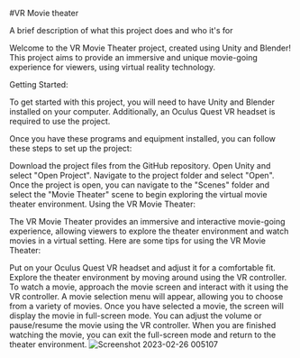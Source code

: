 
#VR Movie theater

A brief description of what this project does and who it's for

Welcome to the VR Movie Theater project, created using Unity and Blender! This project aims to provide an immersive and unique movie-going experience for viewers, using virtual reality technology.

Getting Started:

To get started with this project, you will need to have Unity and Blender installed on your computer. Additionally, an Oculus Quest VR headset is required to use the project.

Once you have these programs and equipment installed, you can follow these steps to set up the project:

Download the project files from the GitHub repository.
Open Unity and select "Open Project". Navigate to the project folder and select "Open".
Once the project is open, you can navigate to the "Scenes" folder and select the "Movie Theater" scene to begin exploring the virtual movie theater environment.
Using the VR Movie Theater:

The VR Movie Theater provides an immersive and interactive movie-going experience, allowing viewers to explore the theater environment and watch movies in a virtual setting. Here are some tips for using the VR Movie Theater:

Put on your Oculus Quest VR headset and adjust it for a comfortable fit.
Explore the theater environment by moving around using the VR controller.
To watch a movie, approach the movie screen and interact with it using the VR controller. A movie selection menu will appear, allowing you to choose from a variety of movies.
Once you have selected a movie, the screen will display the movie in full-screen mode. You can adjust the volume or pause/resume the movie using the VR controller.
When you are finished watching the movie, you can exit the full-screen mode and return to the theater environment.
![Screenshot 2023-02-26 005107](https://user-images.githubusercontent.com/83156880/221378216-88b37b36-00b6-439d-beb8-357c3b11c792.jpg)
